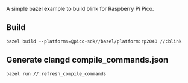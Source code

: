 A simple bazel example to build blink for Raspberry Pi Pico.

## Build
`bazel build --platforms=@pico-sdk//bazel/platform:rp2040 //:blink`

## Generate clangd compile_commands.json
`bazel run //:refresh_compile_commands`
